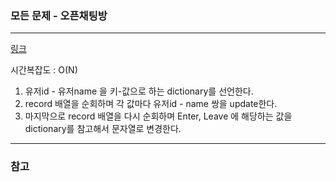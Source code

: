 ### 모든 문제 - 오픈채팅방
___

[링크](https://programmers.co.kr/learn/courses/30/lessons/42888?language=python3)

시간복잡도 : O(N)

1. 유저id - 유저name 을 키-값으로 하는 dictionary를 선언한다.
2. record 배열을 순회하며 각 값마다 유저id - name 쌍을 update한다.
3. 마지막으로 record 배열을 다시 순회하며 Enter, Leave 에 해당하는 값을 dictionary를 참고해서 문자열로 변경한다.
___
### 참고

